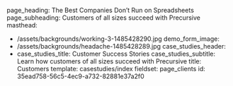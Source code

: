 page_heading: The Best Companies Don’t Run on Spreadsheets
page_subheading: Customers of all sizes succeed with Precursive
masthead:
  - /assets/backgrounds/working-3-1485428290.jpg
demo_form_image:
  - /assets/backgrounds/headache-1485428289.jpg
case_studies_header:
  - 
    case_studies_title: Customer Success Stories
    case_studies_subtitle: Learn how customers of all sizes succeed with Precursive
title: Customers
template: casestudies/index
fieldset: page_clients
id: 35ead758-56c5-4ec9-a732-82881e37a2f0
